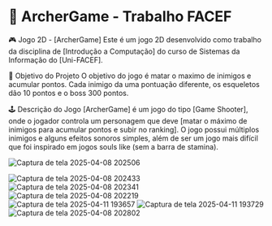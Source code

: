# 🏹 ArcherGame - Trabalho FACEF #
🎮 Jogo 2D - [ArcherGame]
Este é um jogo 2D desenvolvido como trabalho da disciplina de [Introdução a Computação] do curso de Sistemas da Informação do [Uni-FACEF].

🧠 Objetivo do Projeto
O objetivo do jogo é matar o maximo de inimigos e acumular pontos. Cada inimigo da uma pontuação diferente, os esqueletos dão 10 pontos e o boss 300 pontos.

🕹️ Descrição do Jogo
[ArcherGame] é um jogo do tipo [Game Shooter], onde o jogador controla um personagem que deve [matar o máximo de inimigos para acumular pontos e subir no ranking]. O jogo possui múltiplos inimigos e alguns efeitos sonoros simples, além de ser um jogo mais difícil que foi inspirado em jogos souls like (sem a barra de stamina).

![Captura de tela 2025-04-08 202506](https://github.com/user-attachments/assets/d2388f26-ca73-4eb7-9c9e-84a92fdb6092)


![Captura de tela 2025-04-08 202433](https://github.com/user-attachments/assets/e1284d1a-0a90-47f8-857a-aa180f933b6b)
![Captura de tela 2025-04-08 202341](https://github.com/user-attachments/assets/dbd949e9-9c6b-450b-ab8c-8bfb6d155f66)
![Captura de tela 2025-04-08 202219](https://github.com/user-attachments/assets/ac7d56d1-2522-407c-80ad-76ff631b8aba)
![Captura de tela 2025-04-11 193657](https://github.com/user-attachments/assets/1a5c81ea-f58e-4517-9de2-b9ef8348b64a)
![Captura de tela 2025-04-11 193729](https://github.com/user-attachments/assets/9c09f5c3-dc34-4c72-b2ef-f89fe2c4ef91)
![Captura de tela 2025-04-08 202802](https://github.com/user-attachments/assets/75fea495-59c2-4524-8694-9d5ca8ccd497)
